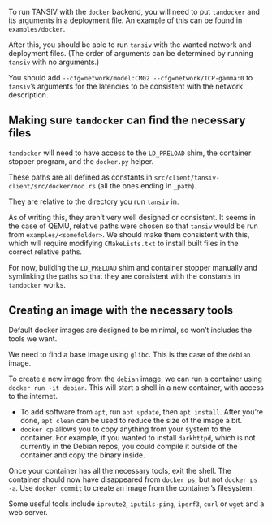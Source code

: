 To run TANSIV with the `docker` backend, you will need to put `tandocker` and its arguments in a deployment file.
An example of this can be found in `examples/docker`.

After this, you should be able to run `tansiv` with the wanted network and deployment files.
(The order of arguments can be determined by running `tansiv` with no arguments.)

You should add `--cfg=network/model:CM02 --cfg=network/TCP-gamma:0` to `tansiv`’s arguments for the latencies to be consistent with the network description.


## Making sure `tandocker` can find the necessary files

`tandocker` will need to have access to the `LD_PRELOAD` shim, the container stopper program, and the `docker.py` helper.

These paths are all defined as constants in `src/client/tansiv-client/src/docker/mod.rs` (all the ones ending in `_path`).

They are relative to the directory you run `tansiv` in.

As of writing this, they aren’t very well designed or consistent.
It seems in the case of QEMU, relative paths were chosen so that `tansiv` would be run from `examples/<somefolder>`.
We should make them consistent with this, which will require modifying `CMakeLists.txt` to install built files in the correct relative paths.

For now, building the `LD_PRELOAD` shim and container stopper manually and symlinking the paths so that they are consistent with the constants in `tandocker` works.


## Creating an image with the necessary tools

Default docker images are designed to be minimal, so won’t includes the tools we want.

We need to find a base image using `glibc`. <!-- TODO: do we? -->
This is the case of the `debian` image.

To create a new image from the `debian` image, we can run a container using `docker run -it debian`.
This will start a shell in a new container, with access to the internet.

 - To add software from `apt`, run `apt update`, then `apt install`.
   After you’re done, `apt clean` can be used to reduce the size of the image a bit.
 - `docker cp` allows you to copy anything from your system to the container.
   For example, if you wanted to install `darkhttpd`, which is not currently in the Debian repos,
   you could compile it outside of the container and copy the binary inside.

Once your container has all the necessary tools, exit the shell.
The container should now have disappeared from `docker ps`, but not `docker ps -a`.
Use `docker commit` to create an image from the container’s filesystem.


Some useful tools include `iproute2`, `iputils-ping`, `iperf3`, `curl` or `wget` and a web server.

